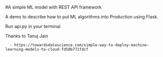 #A simple ML model with REST API framework

A demo to describe how to put ML algorithms into Production using Flask. 

Run api.py in your terminal





Thanks to Tanuj Jain 
      
      - https://towardsdatascience.com/simple-way-to-deploy-machine-learning-models-to-cloud-fd58b771fdcf
